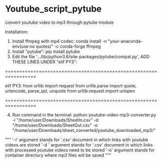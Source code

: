# Youtube_script_pytube
convert youtube video to mp3 through pytube module

Installation:
1. Install ffmpeg with mp4 codec:
  conda install -n "your-anaconda-env(use no quotes)" -c conda-forge ffmpeg
2. Install "pytube":
  pip install pytube
3. Edit the file '.../lib/python3.6/site-packages/pytube/compat.py', ADD THESE LINES UNDER "elif PY3":

  =================================================================
  
  elif PY3:
    from urllib import request
    from urllib.parse import quote, urlencode, parse_qsl, unquote
    from urllib.request import urlopen
   
  =================================================================
  
4. Run command in the terminal:
  python youtube-video-mp3-converter.py -i "/home/user/Downloads/SheetIn.csv" -d "/home/user/Downloads/SheetOut.csv" -o "/home/user/Downloads/sheet_converted/youtube_downloaded_mp3/"


""" '-i' argument stands for '.csv' document in which links with youtube videos are stored '-d ' argument stands for '.csv' document in which links with processed youtube videos need to be stored '-o' argument stands for container directory where mp3 files will be saved """
